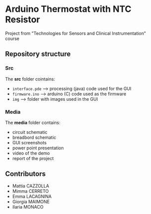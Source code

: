 # Arduino Thermostat with NTC Resistor
Project from "Technologies for Sensors and Clinical Instrumentation" course
## Repository structure
### Src
The **src** folder cointains:
- <code>interface.pde</code> ⟶ processing (java) code used for the GUI
- <code>firmware.ino</code> ⟶ arduino (C) code used as the firmware
- <code>img</code> ⟶ folder with images used in the GUI
### Media
The **media** folder contains:
- circuit schematic
- breadbord schematic
- GUI screenshots
- power point presentation
- video of the demo
- report of the project
## Contributors
- Mattia CAZZOLLA
- Mimma CERRETO
- Emma LACAGNINA
- Giorgia MAIMONE
- Ilaria MONACO
